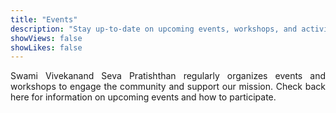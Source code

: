 ```yaml
---
title: "Events"
description: "Stay up-to-date on upcoming events, workshops, and activities organized by Swami Vivekanand Seva Pratishthan."
showViews: false
showLikes: false
---
```

<p style="text-align: justify; margin-bottom: 2rem;">Swami Vivekanand Seva Pratishthan regularly organizes events and workshops to engage the community and support our mission.  Check back here for information on upcoming events and how to participate.</p>